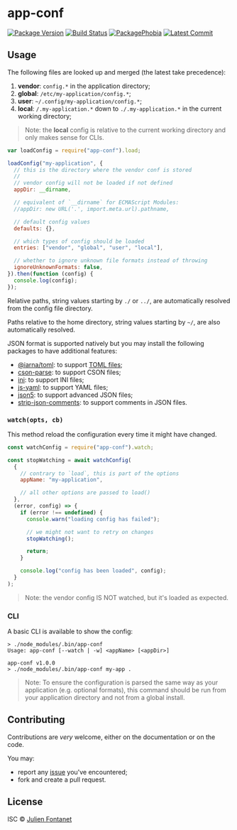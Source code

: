# app-conf

[![Package Version](https://badgen.net/npm/v/app-conf)](https://npmjs.org/package/app-conf) [![Build Status](https://travis-ci.org/julien-f/nodejs-app-conf.png?branch=master)](https://travis-ci.org/julien-f/nodejs-app-conf) [![PackagePhobia](https://badgen.net/packagephobia/install/app-conf)](https://packagephobia.now.sh/result?p=app-conf) [![Latest Commit](https://badgen.net/github/last-commit/julien-f/nodejs-app-conf)](https://github.com/julien-f/nodejs-app-conf/commits/master)

## Usage

The following files are looked up and merged (the latest take
precedence):

1. **vendor**: `config.*` in the application directory;
1. **global**: `/etc/my-application/config.*`;
1. **user**: `~/.config/my-application/config.*`;
1. **local**: `/.my-application.*` down to `./.my-application.*` in the current
   working directory;

> Note: the **local** config is relative to the current working directory and
> only makes sense for CLIs.

```javascript
var loadConfig = require("app-conf").load;

loadConfig("my-application", {
  // this is the directory where the vendor conf is stored
  //
  // vendor config will not be loaded if not defined
  appDir: __dirname,

  // equivalent of `__dirname` for ECMAScript Modules:
  //appDir: new URL('.', import.meta.url).pathname,

  // default config values
  defaults: {},

  // which types of config should be loaded
  entries: ["vendor", "global", "user", "local"],

  // whether to ignore unknown file formats instead of throwing
  ignoreUnknownFormats: false,
}).then(function (config) {
  console.log(config);
});
```

Relative paths, string values starting by `./` or `../`, are automatically
resolved from the config file directory.

Paths relative to the home directory, string values starting by `~/`, are also
automatically resolved.

JSON format is supported natively but you may install the following
packages to have additional features:

- [@iarna/toml](https://www.npmjs.com/package/@iarna/toml): to support [TOML files](https://github.com/toml-lang/toml);
- [cson-parse](https://www.npmjs.com/package/cson-parser): to support CSON files;
- [ini](https://www.npmjs.org/package/ini): to support INI files;
- [js-yaml](https://www.npmjs.org/package/js-yaml): to support YAML files;
- [json5](https://www.npmjs.com/package/json5): to support advanced JSON files;
- [strip-json-comments](https://www.npmjs.org/package/strip-json-comments): to support comments in JSON files.

### `watch(opts, cb)`

This method reload the configuration every time it might have changed.

```js
const watchConfig = require("app-conf").watch;

const stopWatching = await watchConfig(
  {
    // contrary to `load`, this is part of the options
    appName: "my-application",

    // all other options are passed to load()
  },
  (error, config) => {
    if (error !== undefined) {
      console.warn("loading config has failed");

      // we might not want to retry on changes
      stopWatching();

      return;
    }

    console.log("config has been loaded", config);
  }
);
```

> Note: the vendor config IS NOT watched, but it's loaded as expected.

### CLI

A basic CLI is available to show the config:

```
> ./node_modules/.bin/app-conf
Usage: app-conf [--watch | -w] <appName> [<appDir>]

app-conf v1.0.0
> ./node_modules/.bin/app-conf my-app .
```

> Note: To ensure the configuration is parsed the same way as your application (e.g. optional formats), this command should be run from your application directory and not from a global install.

## Contributing

Contributions are _very_ welcome, either on the documentation or on
the code.

You may:

- report any [issue](https://github.com/julien-f/nodejs-app-conf/issues)
  you've encountered;
- fork and create a pull request.

## License

ISC © [Julien Fontanet](http://julien.isonoe.net)
